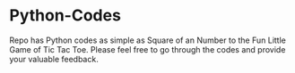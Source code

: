# Python-Codes

Repo has Python codes as simple as Square of an Number to the Fun Little Game of Tic Tac Toe. Please feel free to go through the codes and provide your valuable feedback.
